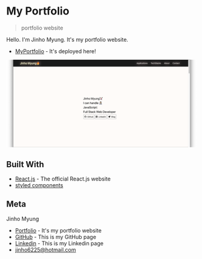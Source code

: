 # My Portfolio
> portfolio website

Hello. I'm Jinho Myung. It's my portfolio website.

* [MyPortfolio](https://jinho6225.com/) - It's deployed here!

![](sample.png)

## Built With

* [React.js](https://reactjs.org/) - The official React.js website
* [styled components](https://styled-components.com/)

## Meta

Jinho Myung
- [Portfolio](https://jinho6225.com/) - It's my portfolio website
- [GitHub](https://github.com/jinho6225) - This is my GitHub page
- [Linkedin](https://www.linkedin.com/in/jinho6225/) - This is my Linkedin page
- jinho6225@hotmail.com
